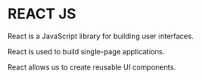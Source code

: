 # REACT JS

React is a JavaScript library for building user interfaces.

React is used to build single-page applications.

React allows us to create reusable UI components.
